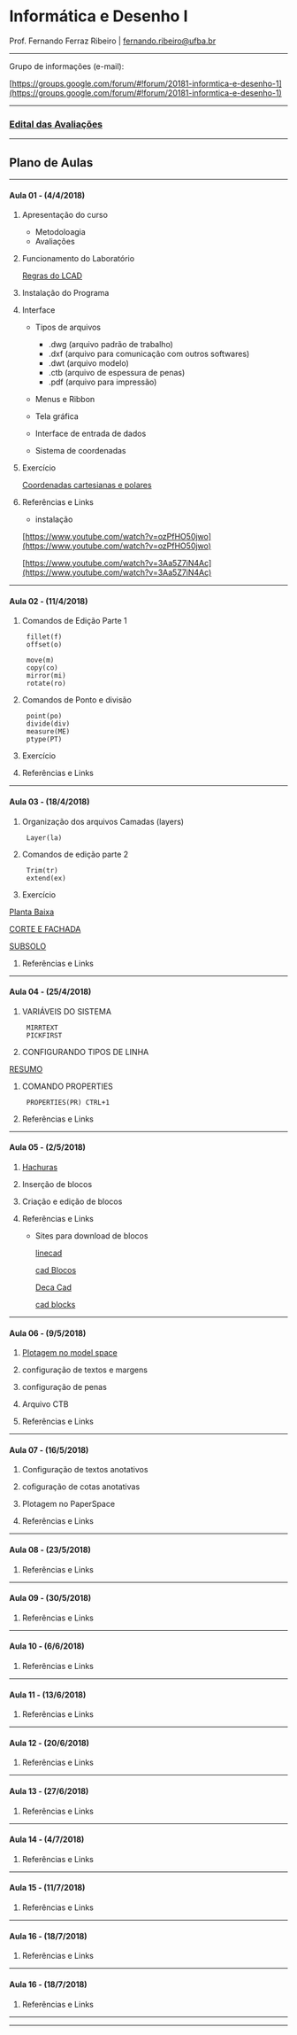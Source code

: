 # Informática e Desenho I

Prof. Fernando Ferraz Ribeiro \| fernando.ribeiro@ufba.br



<hr>

Grupo de informações (e-mail):

[https://groups.google.com/forum/#!forum/20181-informtica-e-desenho-1](https://groups.google.com/forum/#!forum/20181-informtica-e-desenho-1)
<hr>

### [Edital das Avaliações](./EditaisDasAvaliacoes/Readme.md)

<hr>

## Plano de Aulas

<hr>


#### Aula 01 - (4/4/2018)

1. Apresentação do curso

    * Metodoloagia
    * Avaliações

1. Funcionamento do Laboratório

   [Regras do LCAD](./RegrasDoLCAD.md)

1. Instalação do Programa

1. Interface

   - Tipos de arquivos

      - .dwg (arquivo padrão de trabalho)
      - .dxf (arquivo para comunicação com outros softwares)
      - .dwt (arquivo modelo)
      - .ctb (arquivo de espessura de penas)
      - .pdf (arquivo para impressão)

   - Menus e Ribbon

   - Tela gráfica

   - Interface de entrada de dados

   - Sistema de coordenadas

1. Exercício

    [Coordenadas cartesianas e polares](./Exercicio_01_Coordenadas.pdf)    

1. Referências e Links

   - instalação

   [https://www.youtube.com/watch?v=ozPfHO50jwo](https://www.youtube.com/watch?v=ozPfHO50jwo)

   [https://www.youtube.com/watch?v=3Aa5Z7iN4Ac](https://www.youtube.com/watch?v=3Aa5Z7iN4Ac)



<hr>

#### Aula 02 - (11/4/2018)


1. Comandos de Edição Parte 1


        fillet(f)
        offset(o)

        move(m)
        copy(co)
        mirror(mi)
        rotate(ro)


1. Comandos de Ponto e divisão

        point(po)
        divide(div)
        measure(ME)
        ptype(PT)


1. Exercício



1. Referências e Links

<hr>


#### Aula 03 - (18/4/2018)

1. Organização dos arquivos
    Camadas (layers)

        Layer(la)

2. Comandos de edição parte 2

        Trim(tr)
        extend(ex)

1. Exercício


[Planta Baixa](./Exercicio_02_Cabana_Chamberlain.pdf)

[CORTE E FACHADA](./Exercicio_02_Cabana_Chamberlain02.pdf)

[SUBSOLO](./Exercicio_02_Cabana_Chamberlain03.pdf)




1. Referências e Links



<hr>

#### Aula 04 - (25/4/2018)

1. VARIÁVEIS DO SISTEMA

        MIRRTEXT
        PICKFIRST


1. CONFIGURANDO TIPOS DE LINHA

[RESUMO](./tiposDeLinha/apostilaAutocadTiposDeLinha.pdf)

1. COMANDO PROPERTIES

        PROPERTIES(PR) CTRL+1

1. Referências e Links

<hr>


#### Aula 05 - (2/5/2018)

1. [Hachuras](./hatch/hatch.md)

2. Inserção de blocos

3. Criação e edição de blocos

1. Referências e Links

    - Sites para download de blocos

        [linecad](http://www.linecad.com/cad-drawing/architecture/)

        [cad Blocos](http://www.cadblocos.arq.br/)

        [Deca Cad](https://www.deca.com.br/biblioteca/arquivos-2d-e-3d-para-projetos/)

        [cad blocks](http://www.cad-blocks.net/)

<hr>

#### Aula 06 - (9/5/2018)

1. [Plotagem no model space](./plot/plotModel.md)

1. configuração de textos e margens

1. configuração de penas

1. Arquivo CTB

1. Referências e Links


<hr>


#### Aula 07 - (16/5/2018)

1. Configuração de textos anotativos

2. cofiguração de cotas anotativas

3. Plotagem no PaperSpace

4. Referências e Links


<hr>

#### Aula 08 - (23/5/2018)

1. Referências e Links




<hr>

#### Aula 09 - (30/5/2018)

1. Referências e Links

<hr>


#### Aula 10 - (6/6/2018)


1. Referências e Links


<hr>


#### Aula 11 - (13/6/2018)

1. Referências e Links


<hr>


#### Aula 12 - (20/6/2018)


1. Referências e Links


<hr>


#### Aula 13 - (27/6/2018)

1. Referências e Links


<hr>

#### Aula 14 - (4/7/2018)

1. Referências e Links

<hr>


#### Aula 15 - (11/7/2018)

1. Referências e Links

<hr>

#### Aula 16 - (18/7/2018)

1. Referências e Links


<hr>


#### Aula 16 - (18/7/2018)

1. Referências e Links

<hr>
<hr>

